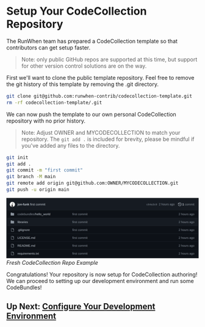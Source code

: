 # Setup Your CodeCollection Repository

The RunWhen team has prepared a CodeCollection template so that contributors can get setup faster.

> Note: only public GitHub repos are supported at this time, but support for other version control solutions are on the way.

First we'll want to clone the public template repository.  Feel free to remove the git history of this template by removing the .git directory.

```bash
git clone git@github.com:runwhen-contrib/codecollection-template.git
rm -rf codecollection-template/.git
```

We can now push the template to our own personal CodeCollection repository with no prior history.

> Note: Adjust OWNER and MYCODECOLLECTION to match your repository.  The `git add .` is included for brevity, please be mindful if you've added any files to the directory.

```bash
git init
git add .
git commit -m "first commit"
git branch -M main
git remote add origin git@github.com:OWNER/MYCODECOLLECTION.git
git push -u origin main
```

![Directory Structure](/docs/.assets/dir_struct.png)
*Fresh CodeCollection Repo Example*


Congratulations! Your repository is now setup for CodeCollection authoring! We can proceed to setting up our development environment and run some CodeBundles!

## Up Next: [Configure Your Development Environment](./configure-your-development-environment.md)